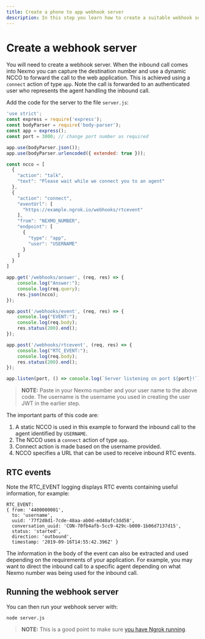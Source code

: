 ```yaml
---
title: Create a phone to app webhook server
description: In this step you learn how to create a suitable webhook server that enables your web app to accept an inbound PSTN phone call.
---
```


# Create a webhook server

You will need to create a webhook server. When the inbound call comes into Nexmo you can capture the destination number and use a dynamic NCCO to forward the call to the web application. This is achieved using a `connect` action of type `app`. Note the call is forwarded to an authenticated user who represents the agent handling the inbound call.

Add the code for the server to the file `server.js`:

``` javascript
'use strict';
const express = require('express');
const bodyParser = require('body-parser');
const app = express();
const port = 3000; // change port number as required

app.use(bodyParser.json());
app.use(bodyParser.urlencoded({ extended: true }));

const ncco = [
  {
    "action": "talk",
    "text": "Please wait while we connect you to an agent"
  },
  {
    "action": "connect",
    "eventUrl": [
      "https://example.ngrok.io/webhooks/rtcevent"
    ],
    "from": "NEXMO_NUMBER",
    "endpoint": [
      {
        "type": "app",
        "user": "USERNAME"
      }
    ]
  }
]

app.get('/webhooks/answer', (req, res) => {
    console.log("Answer:");
    console.log(req.query);
    res.json(ncco);
});

app.post('/webhooks/event', (req, res) => {
    console.log("EVENT:");
    console.log(req.body);
    res.status(200).end();
});

app.post('/webhooks/rtcevent', (req, res) => {
    console.log("RTC_EVENT:");
    console.log(req.body);
    res.status(200).end();
});

app.listen(port, () => console.log(`Server listening on port ${port}!`));

```

> **NOTE:** Paste in your Nexmo number and your user name to the above code. The username is the username you used in creating the user JWT in the earlier step.

The important parts of this code are:

1. A static NCCO is used in this example to forward the inbound call to the agent identified by `USERNAME`.
2. The NCCO uses a `connect` action of type `app`.
3. Connect action is made based on the username provided.
4. NCCO specifies a URL that can be used to receive inbound RTC events.

## RTC events

Note the RTC_EVENT logging displays RTC events containing useful information, for example:

```
RTC_EVENT:
{ from: '4400000001',
  to: 'username',
  uuid: '77f2d8d1-7cde-48aa-ab0d-ed40afc3dd58',
  conversation_uuid: 'CON-70fb4afb-5cc9-429c-b000-1b06d7137d15',
  status: 'started',
  direction: 'outbound',
  timestamp: '2019-09-16T14:55:42.396Z' }
```

The information in the body of the event can also be extracted and used depending on the requirements of your application. For example, you may want to direct the inbound call to a specific agent depending on what Nexmo number was being used for the inbound call.

## Running the webhook server

You can then run your webhook server with:

```
node server.js
```

> **NOTE:** This is a good point to make sure [you have Ngrok running](/client-sdk/tutorials/app-to-phone/prerequisites#how-to-run-ngrok).
